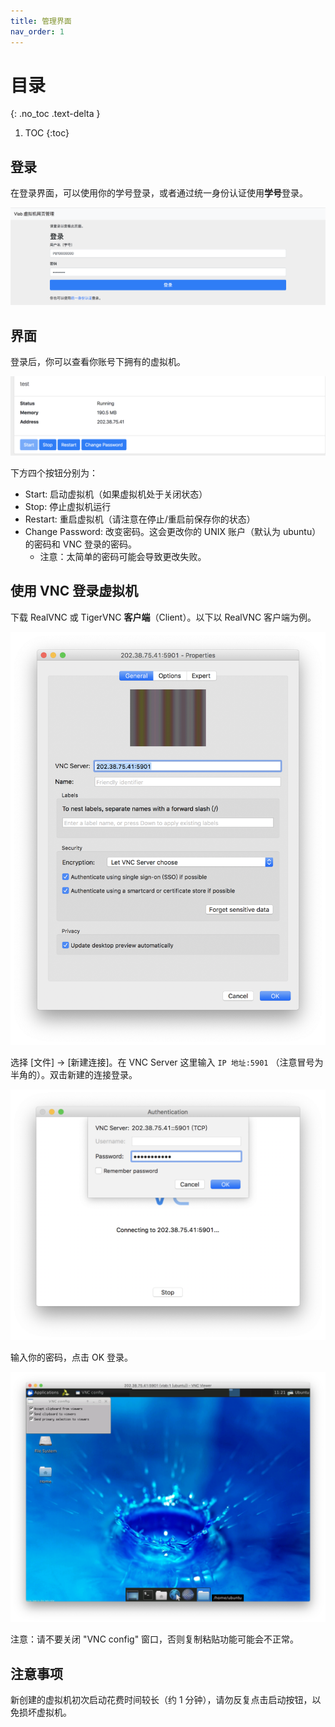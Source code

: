 ```yaml
---
title: 管理界面
nav_order: 1
---
```


# 目录
{: .no_toc .text-delta }

1. TOC
{:toc}

## 登录

在登录界面，可以使用你的学号登录，或者通过统一身份认证使用**学号**登录。

![login](../images/1.png)

## 界面

登录后，你可以查看你账号下拥有的虚拟机。

![vms](../images/2.png)

下方四个按钮分别为：

- Start: 启动虚拟机（如果虚拟机处于关闭状态）
- Stop: 停止虚拟机运行
- Restart: 重启虚拟机（请注意在停止/重启前保存你的状态）
- Change Password: 改变密码。这会更改你的 UNIX 账户（默认为 ubuntu）的密码和 VNC 登录的密码。
  - 注意：太简单的密码可能会导致更改失败。

## 使用 VNC 登录虚拟机

下载 RealVNC 或 TigerVNC **客户端**（Client）。以下以 RealVNC 客户端为例。

![vnc](../images/3.png)

选择 [文件] -> [新建连接]。在 VNC Server 这里输入 `IP 地址:5901` （注意冒号为半角的）。双击新建的连接登录。

![login](../images/4.png)

输入你的密码，点击 OK 登录。

![final](../images/5.png)

注意：请不要关闭 "VNC config" 窗口，否则复制粘贴功能可能会不正常。

## 注意事项

新创建的虚拟机初次启动花费时间较长（约 1 分钟），请勿反复点击启动按钮，以免损坏虚拟机。